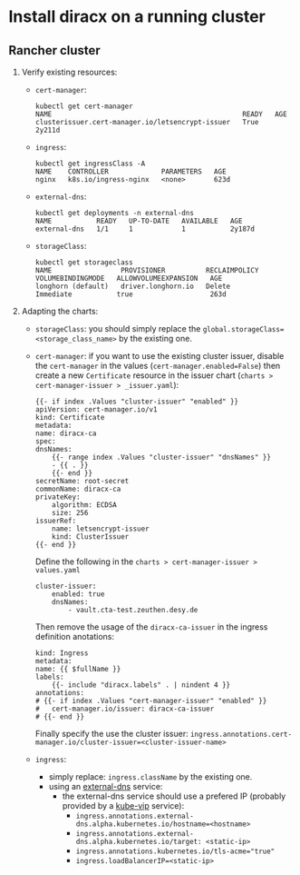 # Install diracx on a running cluster

## Rancher cluster


1. Verify existing resources:
    - `cert-manager`: 
        ```
        kubectl get cert-manager
        NAME                                               READY   AGE
        clusterissuer.cert-manager.io/letsencrypt-issuer   True    2y211d
        ```
    - `ingress`:
        ```
        kubectl get ingressClass -A
        NAME    CONTROLLER             PARAMETERS   AGE
        nginx   k8s.io/ingress-nginx   <none>       623d
        ```
    - `external-dns`:
        ```
        kubectl get deployments -n external-dns
        NAME           READY   UP-TO-DATE   AVAILABLE   AGE
        external-dns   1/1     1            1           2y187d
        ```
    - `storageClass`:
        ```
        kubectl get storageclass
        NAME                 PROVISIONER          RECLAIMPOLICY   VOLUMEBINDINGMODE   ALLOWVOLUMEEXPANSION   AGE
        longhorn (default)   driver.longhorn.io   Delete          Immediate           true                   263d
        ```

2. Adapting the charts:
    - `storageClass`: you should simply replace the `global.storageClass=<storage_class_name>` by the existing one.

    - `cert-manager`: if you want to use the existing cluster issuer, disable the `cert-manager` in the values (`cert-manager.enabled=False`) then create a new `Certificate` resource in the issuer chart (`charts > cert-manager-issuer > _issuer.yaml`):

        ```
        {{- if index .Values "cluster-issuer" "enabled" }}
        apiVersion: cert-manager.io/v1
        kind: Certificate
        metadata:
        name: diracx-ca
        spec:
        dnsNames:
            {{- range index .Values "cluster-issuer" "dnsNames" }}
            - {{ . }}
            {{- end }}
        secretName: root-secret
        commonName: diracx-ca
        privateKey:
            algorithm: ECDSA
            size: 256
        issuerRef:
            name: letsencrypt-issuer
            kind: ClusterIssuer
        {{- end }}

        ```
        Define the following in the `charts > cert-manager-issuer > values.yaml`
        ```
        cluster-issuer:
            enabled: true
            dnsNames:
                - vault.cta-test.zeuthen.desy.de
        ```
        Then remove the usage of the  `diracx-ca-issuer` in the ingress definition anotations:
        ```
        kind: Ingress
        metadata:
        name: {{ $fullName }}
        labels:
            {{- include "diracx.labels" . | nindent 4 }}
        annotations:
        # {{- if index .Values "cert-manager-issuer" "enabled" }}
        #   cert-manager.io/issuer: diracx-ca-issuer
        # {{- end }}
        ```
        Finally specify the use the cluster issuer: `ingress.annotations.cert-manager.io/cluster-issuer=<cluster-issuer-name>`
    
    - `ingress`:
        - simply replace: `ingress.className` by the existing one.
        - using an [external-dns](https://github.com/kubernetes-sigs/external-dns) service:
            - the external-dns service should use a prefered IP (probably provided by a [kube-vip](https://kube-vip.io/) service):
                - `ingress.annotations.external-dns.alpha.kubernetes.io/hostname=<hostname>`
                - `ingress.annotations.external-dns.alpha.kubernetes.io/target: <static-ip>`
                - `ingress.annotations.kubernetes.io/tls-acme="true"`
                - `ingress.loadBalancerIP=<static-ip>` 
    